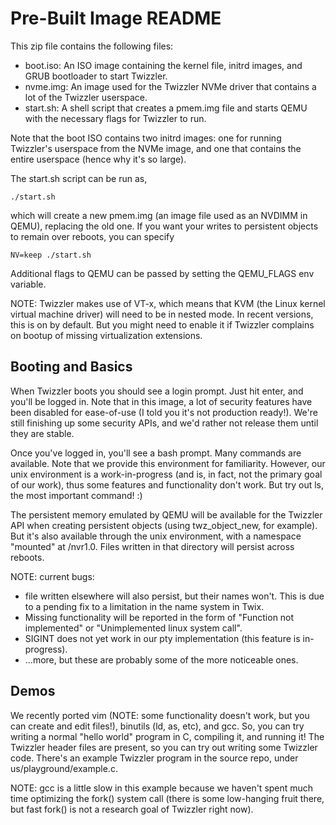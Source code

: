 # Pre-Built Image README

This zip file contains the following files: 

  * boot.iso: An ISO image containing the kernel file, initrd images, and GRUB bootloader to start
	Twizzler.
  * nvme.img: An image used for the Twizzler NVMe driver that contains a lot of the Twizzler
	userspace.
  * start.sh: A shell script that creates a pmem.img file and starts QEMU with the necessary flags
	for Twizzler to run.

Note that the boot ISO contains two initrd images: one for running Twizzler's userspace from the
NVMe image, and one that contains the entire userspace (hence why it's so large).

The start.sh script can be run as,

    ./start.sh

which will create a new pmem.img (an image file used as an NVDIMM in QEMU), replacing the old one.
If you want your writes to persistent objects to remain over reboots, you can specify

    NV=keep ./start.sh

Additional flags to QEMU can be passed by setting the QEMU_FLAGS env variable.

NOTE: Twizzler makes use of VT-x, which means that KVM (the Linux kernel virtual machine driver)
will need to be in nested mode. In recent versions, this is on by default. But you might need to
enable it if Twizzler complains on bootup of missing virtualization extensions.

Booting and Basics
------------------
When Twizzler boots you should see a login prompt. Just hit enter, and you'll be logged in. Note
that in this image, a lot of security features have been disabled for ease-of-use (I told you it's
not production ready!). We're still finishing up some security APIs, and we'd rather not release
them until they are stable.

Once you've logged in, you'll see a bash prompt. Many commands are available. Note that we provide
this environment for familiarity. However, our unix environment is a work-in-progress (and is, in
fact, not the primary goal of our work), thus some features and functionality don't work. But try
out ls, the most important command! :)

The persistent memory emulated by QEMU will be available for the Twizzler API when creating
persistent objects (using twz_object_new, for example). But it's also available through the unix
environment, with a namespace "mounted" at /nvr1.0. Files written in that directory will persist
across reboots.

NOTE: current bugs:
  * file written elsewhere will also persist, but their names won't. This is due to a pending fix to
	a limitation in the name system in Twix.
  * Missing functionality will be reported in the form of "Function not implemented" or
	"Unimplemented linux system call".
  * SIGINT does not yet work in our pty implementation (this feature is in-progress).
  * ...more, but these are probably some of the more noticeable ones.

Demos
-----
We recently ported vim (NOTE: some functionality doesn't work, but you can create and edit files!),
binutils (ld, as, etc), and gcc. So, you can try writing a normal "hello world" program in C,
compiling it, and running it! The Twizzler header files are present, so you can try out writing some
Twizzler code. There's an example Twizzler program in the source repo, under
us/playground/example.c.

NOTE: gcc is a little slow in this example because we haven't spent much time optimizing the fork()
system call (there is some low-hanging fruit there, but fast fork() is not a research goal of
Twizzler right now).
